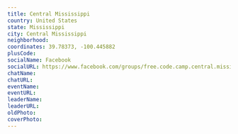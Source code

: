 ```yaml
---
title: Central Mississippi
country: United States
state: Mississippi
city: Central Mississippi
neighborhood: 
coordinates: 39.78373, -100.445882
plusCode:
socialName: Facebook
socialURL: https://www.facebook.com/groups/free.code.camp.central.mississippi
chatName:
chatURL:
eventName:
eventURL:
leaderName:
leaderURL:
oldPhoto: 
coverPhoto:
---
```

